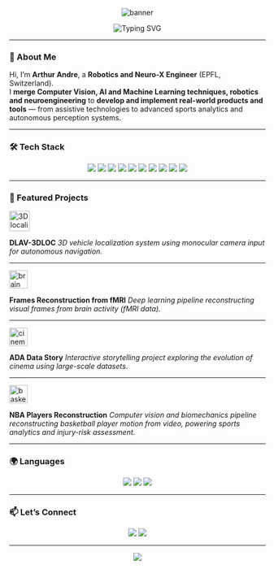 <!-- Animated Banner -->
<p align="center">
  <img src="https://capsule-render.vercel.app/api?type=waving&color=0:007BFF,100:00C6FF&height=200&section=header&text=Arthur%20Andre&fontSize=48&fontColor=ffffff&animation=fadeIn" alt="banner"/>
</p>

<!-- Typing effect for title -->
<p align="center">
  <img src="https://readme-typing-svg.demolab.com?font=Fira+Code&weight=600&size=28&pause=1000&color=007BFF&center=true&vCenter=true&width=600&lines=Robotics+Engineer;Machine+Learning+&+Data-Oriented;AI+Vision+Enthusiast;Always+Building+Something+New" alt="Typing SVG" />
</p>

---

### 👋 About Me

Hi, I’m **Arthur Andre**, a **Robotics and Neuro-X Engineer** (EPFL, Switzerland).  
I **merge Computer Vision, AI and Machine Learning techniques, robotics and neuroengineering** to **develop and implement real-world products and tools** — from assistive technologies to advanced sports analytics and autonomous perception systems.

---

### 🛠 Tech Stack

<p align="center">
  <!-- Core Languages -->
  <img src="https://img.shields.io/badge/Python-3776AB?style=for-the-badge&logo=python&logoColor=white" />
  <img src="https://img.shields.io/badge/C++-00599C?style=for-the-badge&logo=c%2B%2B&logoColor=white" />
  <img src="https://img.shields.io/badge/Matlab-0076A8?style=for-the-badge&logo=mathworks&logoColor=white" />
  <!-- AI/ML -->
  <img src="https://img.shields.io/badge/PyTorch-EE4C2C?style=for-the-badge&logo=pytorch&logoColor=white" />
  <img src="https://img.shields.io/badge/HuggingFace-FCC72A?style=for-the-badge&logo=huggingface&logoColor=black" />
  <img src="https://img.shields.io/badge/vLLM-2C2C2C?style=for-the-badge&logo=lightning&logoColor=white" />
  <!-- Tools & Frameworks -->
  <img src="https://img.shields.io/badge/Docker-2496ED?style=for-the-badge&logo=docker&logoColor=white" />
  <img src="https://img.shields.io/badge/Angular-DD0031?style=for-the-badge&logo=angular&logoColor=white" />
  <img src="https://img.shields.io/badge/Linux-333333?style=for-the-badge&logo=linux&logoColor=white" />
  <img src="https://img.shields.io/badge/Bash-121011?style=for-the-badge&logo=gnu-bash&logoColor=white" />
</p>

---

### 🚀 Featured Projects

<!-- DLAV-3DLOC -->
<p align="left">
  <img src="https://img.icons8.com/fluency/48/drone.png" width="40" alt="3D localization" />
</p>
<b>DLAV-3DLOC</b>  
<i>3D vehicle localization system using monocular camera input for autonomous navigation.</i>

---

<!-- Frames Reconstruction -->
<p align="left">
  <img src="https://img.icons8.com/emoji/48/brain-emoji.png" width="36" alt="brain" />
</p>
<b>Frames Reconstruction from fMRI</b>  
<i>Deep learning pipeline reconstructing visual frames from brain activity (fMRI data).</i>

---

<!-- ADA Project -->
<p align="left">
  <img src="https://img.icons8.com/color/48/movie-projector.png" width="36" alt="cinema" />
</p>
<b>ADA Data Story</b>  
<i>Interactive storytelling project exploring the evolution of cinema using large-scale datasets.</i>

---

<!-- NBA Players Reconstruction -->
<p align="left">
  <img src="https://img.icons8.com/color/48/basketball.png" width="36" alt="basketball" />
</p>
<b>NBA Players Reconstruction</b>  
<i>Computer vision and biomechanics pipeline reconstructing basketball player motion from video, powering sports analytics and injury-risk assessment.</i>


---

### 🌍 Languages

<p align="center">
  <img src="https://img.shields.io/badge/French-Native-blue?style=for-the-badge" />
  <img src="https://img.shields.io/badge/English-Proficient-red?style=for-the-badge" />
  <img src="https://img.shields.io/badge/German-Basic-green?style=for-the-badge" />
</p>

---

### 📫 Let’s Connect

<p align="center">
  <a href="mailto:arthur.andre0222@gmail.com"><img src="https://img.shields.io/badge/Email-arthur.andre0222%40gmail.com-blue?style=for-the-badge&logo=gmail" /></a>
  <a href="https://linkedin.com/in/arthur-andre"><img src="https://img.shields.io/badge/LinkedIn-Arthur%20Andre-blue?style=for-the-badge&logo=linkedin" /></a>
</p>

---

<p align="center">
  <img src="https://capsule-render.vercel.app/api?type=waving&color=0:00C6FF,100:007BFF&height=120&section=footer" />
</p>
